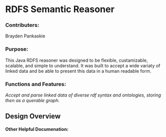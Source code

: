 # RDFS Semantic Reasoner

### Contributers:
Brayden Pankaskie

### Purpose:
This Java RDFS reasoner was designed to be flexible, custamizable, scalable, and simple to understand.  It was built to accept a wide variaty of linked data and be able to present this data in a human readable form.

### Functions and Features:
*Accept and parse linked data of diverse rdf syntax and ontologies, storing then as a querable graph.*
    
## Design Overview


#### Other Helpful Documenation:
